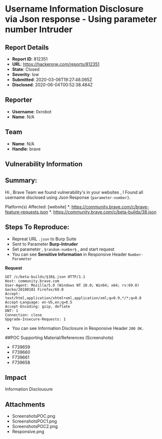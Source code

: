 # Username Information Disclosure via Json response - Using parameter number Intruder

## Report Details
- **Report ID**: 812351
- **URL**: https://hackerone.com/reports/812351
- **State**: Closed
- **Severity**: low
- **Submitted**: 2020-03-06T19:27:48.065Z
- **Disclosed**: 2020-06-04T00:52:38.484Z

## Reporter
- **Username**: 0xrobot
- **Name**: N/A

## Team
- **Name**: N/A
- **Handle**: brave

## Vulnerability Information
## Summary:
Hi , Brave Team we found vulnerability's in your websites , I Found  all username disclosed using Json Response ``{parameter-number}``.

Platform(s) Affected: [website]
*. https://community.brave.com/c/brave-feature-requests.json
*. https://community.brave.com/c/beta-builds/38.json

## Steps To Reproduce:
  - Repreat URL ``.json`` to Burp Suite
  - Sent to Parameter **Burp-Intruder**
  - Set parameter , ``§random-number§`` , and start request
  - You can see **Sensitive Information** in Responsive Header ``Number-Parameter``

**Request**
```
GET /c/beta-builds/§38§.json HTTP/1.1
Host: community.brave.com
User-Agent: Mozilla/5.0 (Windows NT 10.0; Win64; x64; rv:69.0) Gecko/20100101 Firefox/69.0
Accept: text/html,application/xhtml+xml,application/xml;q=0.9,*/*;q=0.8
Accept-Language: en-US,en;q=0.5
Accept-Encoding: gzip, deflate
DNT: 1
Connection: close
Upgrade-Insecure-Requests: 1
```
  - You can see Information Disclosure in Responsive Header ```200 OK.```

##POC Supporting Material/References (Screenshots)
  - F739659
  - F739660
  - F739661
  - F739658

## Impact

Information Disclousure

## Attachments
- ScreenshotsPOC.png
- ScreenshotsPOC1.png
- ScreenshotsPOC2.png
- Responsive.png
